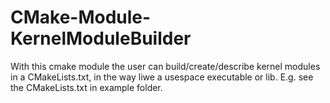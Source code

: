 # CMake-Module-KernelModuleBuilder

With this cmake module the user can build/create/describe  kernel modules in a CMakeLists.txt, in the way liwe a usespace executable or lib. E.g. see the CMakeLists.txt in example folder.

